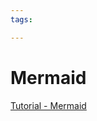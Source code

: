 ```yaml
---
tags:

---
```

# Mermaid

[Tutorial - Mermaid](https://www.freecodecamp.org/news/diagrams-as-code-with-mermaid-github-and-vs-code/)  
